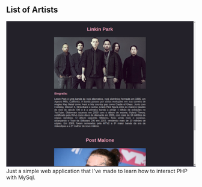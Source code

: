 ## List of Artists

<img src="/img/Screenshot from 2019-10-12 23-55-49.png">
Just a simple web application that I've made to learn how to interact PHP with MySql.